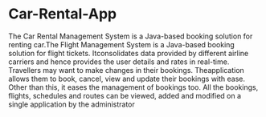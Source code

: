 # Car-Rental-App
The Car Rental Management System is a Java-based booking solution for renting car.The Flight Management System is a Java-based booking solution for flight tickets. Itconsolidates data provided by different airline carriers and hence provides the user details and rates in real-time. Travellers may want to make changes in their bookings. Theapplication allows them to book, cancel, view and update their bookings with ease. Other than this, it eases the management of bookings too. All the bookings, flights, schedules and routes can be viewed, added and modified on a single application by the administrator
